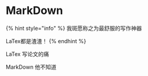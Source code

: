 # MarkDown

{% hint style="info" %}
我斑愿称之为最舒服的写作神器

LaTex都是渣渣！
{% endhint %}

LaTex 写论文的痛 

MarkDown 他不知道
